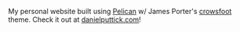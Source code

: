 My personal website built using [Pelican](https://github.com/getpelican/pelican) w/ James Porter's [crowsfoot](https://github.com/porterjamesj/crowsfoot) theme. Check it out at [danielputtick.com](https://danielputtick.com)!
